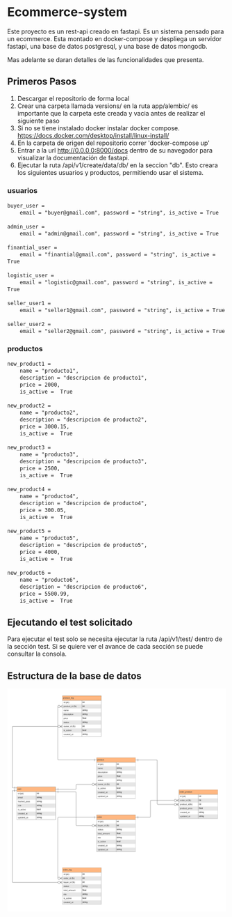 # Ecommerce-system
Este proyecto es un rest-api creado en fastapi. 
Es un sistema pensado para un ecommerce. 
Esta montado en docker-compose y despliega un servidor fastapi, una base de datos postgresql, y una base de datos mongodb.

Mas adelante se daran detalles de las funcionalidades que presenta.

## Primeros Pasos

1. Descargar el repositorio de forma local
2. Crear una carpeta llamada versions/ en la ruta app/alembic/ es importante que la carpeta este creada y vacia antes de realizar el siguiente paso
3. Si no se tiene instalado docker instalar docker compose. 
  https://docs.docker.com/desktop/install/linux-install/
4. En la carpeta de origen del repositorio correr 'docker-compose up'
5. Entrar a la url http://0.0.0.0:8000/docs dentro de su navegador para visualizar la documentación de fastapi.
6. Ejecutar la ruta /api/v1/create/data/db/ en la seccion "db". Esto creara los siguientes usuarios y productos, permitiendo usar el sistema.

### usuarios
    buyer_user = 
        email = "buyer@gmail.com", password = "string", is_active = True  

    admin_user = 
        email = "admin@gmail.com", password = "string", is_active = True  

    finantial_user = 
        email = "finantial@gmail.com", password = "string", is_active = True  

    logistic_user = 
        email = "logistic@gmail.com", password = "string", is_active = True  

    seller_user1 = 
        email = "seller1@gmail.com", password = "string", is_active = True  

    seller_user2 = 
        email = "seller2@gmail.com", password = "string", is_active = True  


  ### productos

    new_product1 =
        name = "producto1",
        description = "descripcion de producto1",
        price = 2000,
        is_active =  True
    
    new_product2 =
        name = "producto2",
        description = "descripcion de producto2",
        price = 3000.15,
        is_active =  True
    
    new_product3 =
        name = "producto3",
        description = "descripcion de producto3",
        price = 2500,
        is_active =  True
    
    new_product4 =
        name = "producto4",
        description = "descripcion de producto4",
        price = 300.05,
        is_active =  True
    
    new_product5 =
        name = "producto5",
        description = "descripcion de producto5",
        price = 4000,
        is_active =  True
    
    new_product6 =
        name = "producto6",
        description = "descripcion de producto6",
        price = 5500.99,
        is_active =  True


## Ejecutando el test solicitado

Para ejecutar el test solo se necesita ejecutar la ruta /api/v1/test/ dentro de la sección test. Si se quiere ver el avance de cada sección se puede consultar la consola.


## Estructura de la base de datos

![Modelo entidad relacion!](/base_de_datos.png "Modelo entidad relacion")









